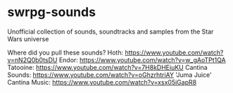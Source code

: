 # swrpg-sounds
 Unofficial collection of sounds, soundtracks and samples from the Star Wars universe

Where did you pull these sounds?
        Hoth: https://www.youtube.com/watch?v=nN2Q0b0tsDU
        Endor: https://www.youtube.com/watch?v=w_gAoTPt1QA
        Tatooine: https://www.youtube.com/watch?v=7H8kDHEiuKU
        Cantina Sounds: https://www.youtube.com/watch?v=oGhzrhtriAY
        'Juma Juice' Cantina Music: https://www.youtube.com/watch?v=xsx05iGapR8
